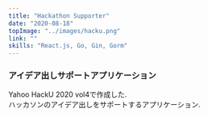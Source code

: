 ```yaml
---
title: "Hackathon Supporter"
date: "2020-08-18"
topImage: "../images/hacku.png"
link: ""
skills: "React.js, Go, Gin, Gorm"
---
```


### アイデア出しサポートアプリケーション

Yahoo HackU 2020 vol4で作成した.<br>
ハッカソンのアイデア出しをサポートするアプリケーション.